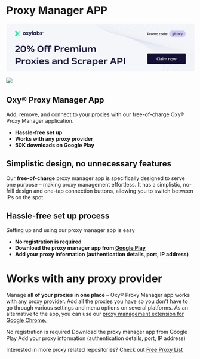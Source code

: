 # Proxy Manager APP

[![Oxylabs promo code](https://raw.githubusercontent.com/oxylabs/product-integrations/refs/heads/master/Affiliate-Universal-1090x275.png)](https://oxylabs.go2cloud.org/aff_c?offer_id=7&aff_id=877&url_id=112)

[![](https://dcbadge.vercel.app/api/server/eWsVUJrnG5)](https://discord.gg/GbxmdGhZjq)

## Oxy® Proxy Manager App

Add, remove, and connect to your proxies with our free-of-charge Oxy® Proxy Manager application. 
- **Hassle-free set up**
- **Works with any proxy provider**
- **50K downloads on Google Play**

## Simplistic design, no unnecessary features

Our **free-of-charge** proxy manager app is specifically designed to serve one purpose – making proxy management effortless. It has a simplistic, no-frill design and one-tap connection buttons, allowing you to switch between IPs on the spot. 

## Hassle-free set up process

Setting up and using our proxy manager app is easy

- **No registration is required**
- **Download the proxy manager app from [Google Play](https://play.google.com/store/apps/details?id=io.oxylabs.proxymanager)**
- **Add your proxy information (authentication details, port, IP address)**

# Works with any proxy provider

Manage **all of your proxies in one place** – Oxy® Proxy Manager app works with any proxy provider. Add all the proxies you have so you don’t have to go through various settings and menu options on several platforms. As an alternative to the app, you can use our [proxy management extension for Google Chrome.](https://chromewebstore.google.com/detail/oxylabs-proxy-extension/infajoaodhhdogakhloedbppcbeajhoo?pli=1)

No registration is required  Download the proxy manager app from Google Play  Add your proxy information (authentication details, port, IP address)

Interested in more proxy related repositories? Check out [Free Proxy List](https://github.com/oxylabs/free-proxies)
